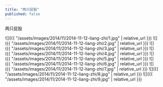 ```yaml
---
title: "两只屁股"
published: false
---
```

两只屁股



![]({{ "/assets/images/2014/11/2014-11-12-liang-zhi/1.jpg" | relative_url }})
![]({{ "/assets/images/2014/11/2014-11-12-liang-zhi/2.jpg" | relative_url }})
![]({{ "/assets/images/2014/11/2014-11-12-liang-zhi/3.jpg" | relative_url }})
![]({{ "/assets/images/2014/11/2014-11-12-liang-zhi/4.jpg" | relative_url }})
![]({{ "/assets/images/2014/11/2014-11-12-liang-zhi/5.jpg" | relative_url }})
![]({{ "/assets/images/2014/11/2014-11-12-liang-zhi/6.jpg" | relative_url }})
![]({{ "/assets/images/2014/11/2014-11-12-liang-zhi/7.jpg" | relative_url }})
![]({{ "/assets/images/2014/11/2014-11-12-liang-zhi/8.jpg" | relative_url }})
![]({{ "/assets/images/2014/11/2014-11-12-liang-zhi/9.jpg" | relative_url }})
